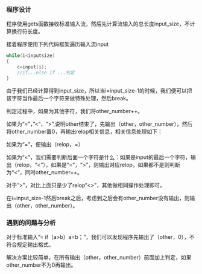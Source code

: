 ### 程序设计

程序使用gets函数接收标准输入流，然后先计算流输入的总长度input_size，不计算换行符长度。

接着程序使用下列代码框架遍历输入流input

```c
while(i<inputsize)
{
	c=input[i];
	//if...else if ...判定
}
```

由于我们已经计算得到input_size，所以当i=input_size-1的时候，我们便可以把该字符当作最后一个字符来做特殊处理，然后break。

判定过程中，如果为其他字符，我们将other_number++。

如果为“=”，”<“，“>”,说明other结束了，先输出（other，other_number），然后将other_number置0，再输出relop相关信息，相关信息处理如下：

如果为“=”，便输出（relop，=）

如果为“<”，我们需要判断后面一个字符是什么：如果是input的最后一个字符，输出（relop，“<”），如果是“=”，“>”，则输出对应relop，如果都不是则判断为“<”，同时other_number++。

对于“>”，对比上面只是少了relop“<>”，其他做相同操作处理即可。

在i=input_size-1然后break之后，考虑到之后会有other_number没有输出，则输出（other，other_number）。

### 遇到的问题与分析

对于标准输入”= if（a>b）a=b；“，我们可以发现程序先输出了（other，0），不符合规定输出格式。

解决方案比较简单，在所有输出（other，other_number）前面加上判定，如果other_number不为0再输出。



